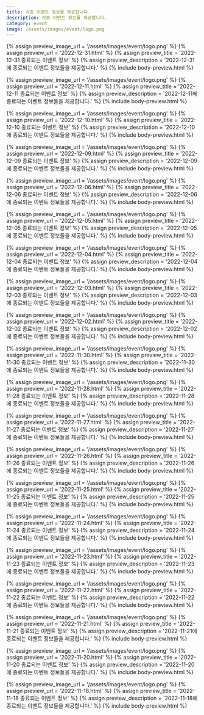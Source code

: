 ```yaml
---
title: 각종 이벤트 정보를 제공합니다. 
description: 각종 이벤트 정보를 제공합니다. 
category: event
image: /assets/images/event/logo.png
---
```



{% assign preview_image_url = '/assets/images/event/logo.png' %}
{% assign preview_url = '2022-12-31.html' %}
{% assign preview_title = '2022-12-31 종료되는 이벤트 정보' %}
{% assign preview_description = '2022-12-31에 종료되는 이벤트 정보들을 제공합니다.' %}
{% include body-preview.html %}


{% assign preview_image_url = '/assets/images/event/logo.png' %}
{% assign preview_url = '2022-12-11.html' %}
{% assign preview_title = '2022-12-11 종료되는 이벤트 정보' %}
{% assign preview_description = '2022-12-11에 종료되는 이벤트 정보들을 제공합니다.' %}
{% include body-preview.html %}


{% assign preview_image_url = '/assets/images/event/logo.png' %}
{% assign preview_url = '2022-12-10.html' %}
{% assign preview_title = '2022-12-10 종료되는 이벤트 정보' %}
{% assign preview_description = '2022-12-10에 종료되는 이벤트 정보들을 제공합니다.' %}
{% include body-preview.html %}


{% assign preview_image_url = '/assets/images/event/logo.png' %}
{% assign preview_url = '2022-12-09.html' %}
{% assign preview_title = '2022-12-09 종료되는 이벤트 정보' %}
{% assign preview_description = '2022-12-09에 종료되는 이벤트 정보들을 제공합니다.' %}
{% include body-preview.html %}


{% assign preview_image_url = '/assets/images/event/logo.png' %}
{% assign preview_url = '2022-12-06.html' %}
{% assign preview_title = '2022-12-06 종료되는 이벤트 정보' %}
{% assign preview_description = '2022-12-06에 종료되는 이벤트 정보들을 제공합니다.' %}
{% include body-preview.html %}


{% assign preview_image_url = '/assets/images/event/logo.png' %}
{% assign preview_url = '2022-12-05.html' %}
{% assign preview_title = '2022-12-05 종료되는 이벤트 정보' %}
{% assign preview_description = '2022-12-05에 종료되는 이벤트 정보들을 제공합니다.' %}
{% include body-preview.html %}


{% assign preview_image_url = '/assets/images/event/logo.png' %}
{% assign preview_url = '2022-12-04.html' %}
{% assign preview_title = '2022-12-04 종료되는 이벤트 정보' %}
{% assign preview_description = '2022-12-04에 종료되는 이벤트 정보들을 제공합니다.' %}
{% include body-preview.html %}


{% assign preview_image_url = '/assets/images/event/logo.png' %}
{% assign preview_url = '2022-12-03.html' %}
{% assign preview_title = '2022-12-03 종료되는 이벤트 정보' %}
{% assign preview_description = '2022-12-03에 종료되는 이벤트 정보들을 제공합니다.' %}
{% include body-preview.html %}


{% assign preview_image_url = '/assets/images/event/logo.png' %}
{% assign preview_url = '2022-12-02.html' %}
{% assign preview_title = '2022-12-02 종료되는 이벤트 정보' %}
{% assign preview_description = '2022-12-02에 종료되는 이벤트 정보들을 제공합니다.' %}
{% include body-preview.html %}


{% assign preview_image_url = '/assets/images/event/logo.png' %}
{% assign preview_url = '2022-11-30.html' %}
{% assign preview_title = '2022-11-30 종료되는 이벤트 정보' %}
{% assign preview_description = '2022-11-30에 종료되는 이벤트 정보들을 제공합니다.' %}
{% include body-preview.html %}


{% assign preview_image_url = '/assets/images/event/logo.png' %}
{% assign preview_url = '2022-11-28.html' %}
{% assign preview_title = '2022-11-28 종료되는 이벤트 정보' %}
{% assign preview_description = '2022-11-28에 종료되는 이벤트 정보들을 제공합니다.' %}
{% include body-preview.html %}


{% assign preview_image_url = '/assets/images/event/logo.png' %}
{% assign preview_url = '2022-11-27.html' %}
{% assign preview_title = '2022-11-27 종료되는 이벤트 정보' %}
{% assign preview_description = '2022-11-27에 종료되는 이벤트 정보들을 제공합니다.' %}
{% include body-preview.html %}


{% assign preview_image_url = '/assets/images/event/logo.png' %}
{% assign preview_url = '2022-11-26.html' %}
{% assign preview_title = '2022-11-26 종료되는 이벤트 정보' %}
{% assign preview_description = '2022-11-26에 종료되는 이벤트 정보들을 제공합니다.' %}
{% include body-preview.html %}


{% assign preview_image_url = '/assets/images/event/logo.png' %}
{% assign preview_url = '2022-11-25.html' %}
{% assign preview_title = '2022-11-25 종료되는 이벤트 정보' %}
{% assign preview_description = '2022-11-25에 종료되는 이벤트 정보들을 제공합니다.' %}
{% include body-preview.html %}


{% assign preview_image_url = '/assets/images/event/logo.png' %}
{% assign preview_url = '2022-11-24.html' %}
{% assign preview_title = '2022-11-24 종료되는 이벤트 정보' %}
{% assign preview_description = '2022-11-24에 종료되는 이벤트 정보들을 제공합니다.' %}
{% include body-preview.html %}


{% assign preview_image_url = '/assets/images/event/logo.png' %}
{% assign preview_url = '2022-11-23.html' %}
{% assign preview_title = '2022-11-23 종료되는 이벤트 정보' %}
{% assign preview_description = '2022-11-23에 종료되는 이벤트 정보들을 제공합니다.' %}
{% include body-preview.html %}


{% assign preview_image_url = '/assets/images/event/logo.png' %}
{% assign preview_url = '2022-11-22.html' %}
{% assign preview_title = '2022-11-22 종료되는 이벤트 정보' %}
{% assign preview_description = '2022-11-22에 종료되는 이벤트 정보들을 제공합니다.' %}
{% include body-preview.html %}


{% assign preview_image_url = '/assets/images/event/logo.png' %}
{% assign preview_url = '2022-11-21.html' %}
{% assign preview_title = '2022-11-21 종료되는 이벤트 정보' %}
{% assign preview_description = '2022-11-21에 종료되는 이벤트 정보들을 제공합니다.' %}
{% include body-preview.html %}


{% assign preview_image_url = '/assets/images/event/logo.png' %}
{% assign preview_url = '2022-11-20.html' %}
{% assign preview_title = '2022-11-20 종료되는 이벤트 정보' %}
{% assign preview_description = '2022-11-20에 종료되는 이벤트 정보들을 제공합니다.' %}
{% include body-preview.html %}


{% assign preview_image_url = '/assets/images/event/logo.png' %}
{% assign preview_url = '2022-11-18.html' %}
{% assign preview_title = '2022-11-18 종료되는 이벤트 정보' %}
{% assign preview_description = '2022-11-18에 종료되는 이벤트 정보들을 제공합니다.' %}
{% include body-preview.html %}
